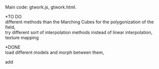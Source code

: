Main code: gtwork.js, gtwork.html.<br>

*TO DO<br>
different methods than the Marching Cubes for the polygonization of the field,<br>
try different sort of interpolation methods instead of linear interpolation,<br>
texture mapping<br>

*DONE<br>
load different models and morph between them,<br>

add